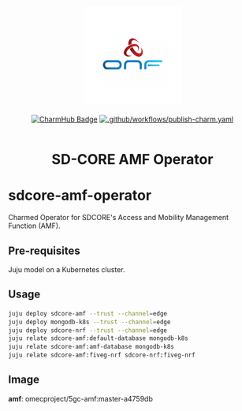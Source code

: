 <div align="center">
  <img src="./icon.svg" alt="ONF Icon" width="200" height="200">
</div>
<br/>
<div align="center">
  <a href="https://charmhub.io/sdcore-amf"><img src="https://charmhub.io/sdcore-amf/badge.svg" alt="CharmHub Badge"></a>
  <a href="https://github.com/canonical/sdcore-amf-operator/actions/workflows/publish-charm.yaml">
    <img src="https://github.com/canonical/sdcore-amf-operator/actions/workflows/publish-charm.yaml/badge.svg?branch=main" alt=".github/workflows/publish-charm.yaml">
  </a>
  <br/>
  <br/>
  <h1>SD-CORE AMF Operator</h1>
</div>

# sdcore-amf-operator

Charmed Operator for SDCORE's Access and Mobility Management Function (AMF).


## Pre-requisites

Juju model on a Kubernetes cluster.

## Usage

```bash
juju deploy sdcore-amf --trust --channel=edge
juju deploy mongodb-k8s --trust --channel=edge
juju deploy sdcore-nrf --trust --channel=edge
juju relate sdcore-amf:default-database mongodb-k8s
juju relate sdcore-amf:amf-database mongodb-k8s
juju relate sdcore-amf:fiveg-nrf sdcore-nrf:fiveg-nrf
```

## Image

**amf**: omecproject/5gc-amf:master-a4759db
